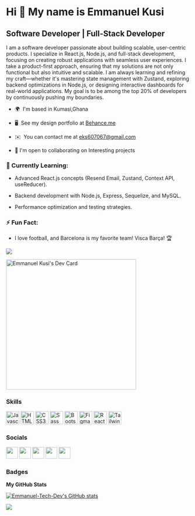 Hi 👋 My name is Emmanuel Kusi
==============================

Software Developer | Full-Stack Developer 
-------------------------

I am a software developer passionate about building scalable, user-centric products. I specialize in React.js, Node.js, and full-stack development, focusing on creating robust applications with seamless user experiences. I take a product-first approach, ensuring that my solutions are not only functional but also intuitive and scalable.
I am always learning and refining my craft—whether it's mastering state management with Zustand, exploring backend optimizations in Node.js, or designing interactive dashboards for real-world applications. My goal is to be among the top 20% of developers by continuously pushing my boundaries.

* 🌍  I'm based in Kumasi,Ghana
* 🖥️  See my design portfolio at [Behance.me](http://www.behance.net/emmanuelkusi)
* ✉️  You can contact me at [eks607067@gmail.com](mailto:eks607067@gmail.com)
  
* 🤝  I'm open to collaborating on Interesting projects

### 🧠 Currently Learning:

- Advanced React.js concepts (Resend Email, Zustand, Context API, useReducer).

- Backend development with Node.js, Express, Sequelize, and MySQL.

- Performance optimization and testing strategies.

### ⚡ Fun Fact:

- I love football, and Barcelona is my favorite team! Visca Barça! 🏆



<a href="https://www.twitter.com/_NuH_NiCe" target="_blank" rel="noreferrer"><img
src="https://img.shields.io/twitter/follow/_Kobby_Dev?logo=twitter&style=for-the-badge&color=0891b2&labelColor=1c1917"
/></a>

<a href="https://app.daily.dev/mr_emma"><img src="https://api.daily.dev/devcards/v2/qjibwVH4ciFIIy0THUG3o.png?type=default&r=v81" width="356" alt="Emmanuel Kusi's Dev Card"/></a>

### Skills

<p align="left">
<a href="https://developer.mozilla.org/en-US/docs/Web/JavaScript" target="_blank" rel="noreferrer"><img src="https://raw.githubusercontent.com/danielcranney/readme-generator/main/public/icons/skills/javascript-colored.svg" width="36" height="36" alt="Javascript" /></a>
<a href="https://developer.mozilla.org/en-US/docs/Glossary/HTML5" target="_blank" rel="noreferrer"><img src="https://raw.githubusercontent.com/danielcranney/readme-generator/main/public/icons/skills/html5-colored.svg" width="36" height="36" alt="HTML5" /></a>
<a href="https://www.w3.org/TR/CSS/#css" target="_blank" rel="noreferrer"><img src="https://raw.githubusercontent.com/danielcranney/readme-generator/main/public/icons/skills/css3-colored.svg" width="36" height="36" alt="CSS3" /></a>
<a href="https://sass-lang.com/" target="_blank" rel="noreferrer"><img src="https://raw.githubusercontent.com/danielcranney/readme-generator/main/public/icons/skills/sass-colored.svg" width="36" height="36" alt="Sass" /></a>
<a href="https://getbootstrap.com/" target="_blank" rel="noreferrer"><img src="https://raw.githubusercontent.com/danielcranney/readme-generator/main/public/icons/skills/bootstrap-colored.svg" width="36" height="36" alt="Bootstrap" /></a>
<a href="https://www.figma.com/" target="_blank" rel="noreferrer"><img src="https://raw.githubusercontent.com/danielcranney/readme-generator/main/public/icons/skills/figma-colored.svg" width="36" height="36" alt="Figma" /></a>
  <a href="https://reactjs.org/" target="_blank" rel="noreferrer"><img src="https://raw.githubusercontent.com/danielcranney/readme-generator/main/public/icons/skills/react-colored.svg" width="36" height="36" alt="React.js" /></a>
<a href="https://tailwindcss.com/" target="_blank" rel="noreferrer"><img src="https://raw.githubusercontent.com/danielcranney/readme-generator/main/public/icons/skills/tailwindcss-colored.svg" width="36" height="36" alt="Tailwind CSS" /></a>
 </p>


### Socials

<p align="left"> <a href="https://www.behance.com/emmanuelkusi" target="_blank" rel="noreferrer"><img src="https://raw.githubusercontent.com/danielcranney/readme-generator/main/public/icons/socials/behance.svg" width="32" height="32" /></a> <a href="https://discord.com/users/Mr Emma#8552" target="_blank" rel="noreferrer"><img src="https://raw.githubusercontent.com/danielcranney/readme-generator/main/public/icons/socials/discord.svg" width="32" height="32" /></a> <a href="https://www.github.com/Emmanuel-Tech-Dev" target="_blank" rel="noreferrer"><img src="https://raw.githubusercontent.com/danielcranney/readme-generator/main/public/icons/socials/github.svg" width="32" height="32" /></a> <a href="https://www.linkedin.com/in/emmanuel-kusi-b8a6981a6" target="_blank" rel="noreferrer"><img src="https://raw.githubusercontent.com/danielcranney/readme-generator/main/public/icons/socials/linkedin.svg" width="32" height="32" /></a> <a href="https://www.twitter.com/_NuH_NiCe" target="_blank" rel="noreferrer"><img src="https://raw.githubusercontent.com/danielcranney/readme-generator/main/public/icons/socials/twitter.svg" width="32" height="32" /></a></p>

### Badges

<b>My GitHub Stats</b>

<a href="http://www.github.com/Emmanuel-Tech-Dev"><img src="https://github-readme-stats.vercel.app/api?username=Emmanuel-Tech-Dev&show_icons=true&hide=&count_private=true&title_color=0891b2&text_color=ffffff&icon_color=0891b2&bg_color=1c1917&hide_border=true&show_icons=true" alt="Emmanuel-Tech-Dev's GitHub stats" /></a>

<a href="http://www.github.com/Emmanuel-Tech-Dev"><img src="https://github-readme-streak-stats.herokuapp.com/?user=Emmanuel-Tech-Dev&stroke=ffffff&background=1c1917&ring=0891b2&fire=0891b2&currStreakNum=ffffff&currStreakLabel=0891b2&sideNums=ffffff&sideLabels=ffffff&dates=ffffff&hide_border=true" /></a>
